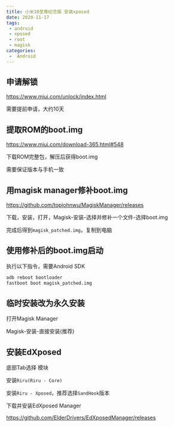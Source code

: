 ```yaml
---
title: 小米10至尊纪念版 安装xposed
date: 2020-11-17
tags:
 - android
 - xposed
 - root
 - magisk
categories:
 -  Android
---
```


## 申请解锁

https://www.miui.com/unlock/index.html

需要提前申请，大约10天

## 提取ROM的boot.img

https://www.miui.com/download-365.html#548

下载ROM完整包，解压后获得boot.img

需要保证版本与手机一致

## 用magisk manager修补boot.img

https://github.com/topjohnwu/MagiskManager/releases

下载，安装，打开，Magisk-安装-选择并修补一个文件-选择boot.img

完成后得到`magisk_patched.img`，复制到电脑

## 使用修补后的boot.img启动

执行以下指令，需要Android SDK

```bash
adb reboot bootloader
fastboot boot magisk_patched.img
```

## 临时安装改为永久安装

打开Magisk Manager

Magisk-安装-直接安装(推荐)

## 安装EdXposed

底部Tab选择 模块

安装`Riru(Riru - Core)`

安装`Riru - Xposed`，推荐选择`SandHook`版本

下载并安装EdXposed Manager

https://github.com/ElderDrivers/EdXposedManager/releases
